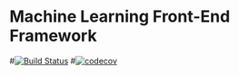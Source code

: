 # Machine Learning Front-End Framework
#[![Build Status](https://travis-ci.com/SD-Group-11/ml-frontend.svg?branch=main)](https://travis-ci.com/SD-Group-11/ml-frontend)
#[![codecov](https://codecov.io/gh/SD-Group-11/ml-frontend/branch/main/graph/badge.svg?token=VQH1ZCV2HT)](https://codecov.io/gh/SD-Group-11/ml-frontend)
